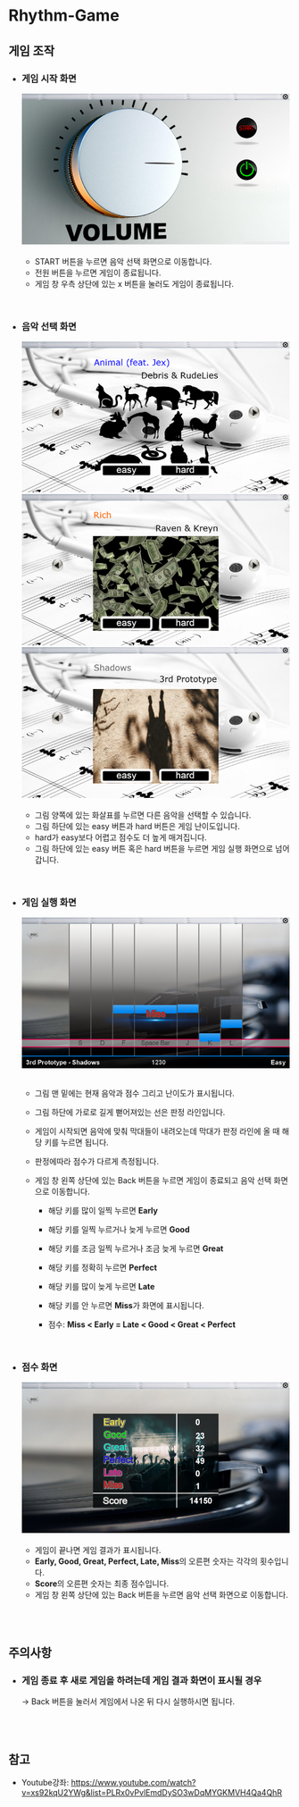 # Rhythm-Game

## 게임 조작
  - ### 게임 시작 화면  
    ![게임 시작 화면](./result_image/step4.png)  
    <br/>
    - START 버튼을 누르면 음악 선택 화면으로 이동합니다.
    - 전원 버튼을 누르면 게임이 종료됩니다.
    - 게임 창 우측 상단에 있는 x 버튼을 눌러도 게임이 종료됩니다.

<br/>

  - ### 음악 선택 화면
    ![음악 선택 화면](./result_image/step7.png)  
    ![음악 선택 화면](./result_image/step7_2.png)  
    ![음악 선택 화면](./result_image/step7_3.png)  
    <br/>
    - 그림 양쪽에 있는 화살표를 누르면 다른 음악을 선택할 수 있습니다.
    - 그림 하단에 있는 easy 버튼과 hard 버튼은 게임 난이도입니다.
    - hard가 easy보다 어렵고 점수도 더 높게 매겨집니다.
    - 그림 하단에 있는 easy 버튼 혹은 hard 버튼을 누르면 게임 실행 화면으로 넘어갑니다.

<br/>

  - ### 게임 실행 화면
    ![게임 실행 화면](./result_image/step16.png)  
    <br/>
    - 그림 맨 밑에는 현재 음악과 점수 그리고 난이도가 표시됩니다.
    - 그림 하단에 가로로 길게 뻗어져있는 선은 판정 라인입니다.
    - 게임이 시작되면 음악에 맞춰 막대들이 내려오는데 막대가 판정 라인에 올 때 해당 키를 누르면 됩니다.
    - 판정에따라 점수가 다르게 측정됩니다.
    - 게임 창 왼쪽 상단에 있는 Back 버튼을 누르면 게임이 종료되고 음악 선택 화면으로 이동합니다.
    
      - 해당 키를 많이 일찍 누르면 **Early**
      - 해당 키를 일찍 누르거나 늦게 누르면 **Good**
      - 해당 키를 조금 일찍 누르거나 조금 늦게 누르면 **Great**
      - 해당 키를 정확히 누르면 **Perfect**
      - 해당 키를 많이 늦게 누르면 **Late**
      - 해당 키를 안 누르면 **Miss**가 화면에 표시됩니다.
    
      - 점수: **Miss < Early = Late < Good < Great < Perfect**

<br/>

  - ### 점수 화면
    ![점수 화면](./result_image/step17.png)  
    <br/>
    - 게임이 끝나면 게임 결과가 표시됩니다.
    - **Early, Good, Great, Perfect, Late, Miss**의 오른편 숫자는 각각의 횟수입니다.
    - **Score**의 오른편 숫자는 최종 점수입니다.
    - 게임 창 왼쪽 상단에 있는 Back 버튼을 누르면 음악 선택 화면으로 이동합니다.

<br/><br/>

## 주의사항
  - ### 게임 종료 후 새로 게임을 하려는데 게임 결과 화면이 표시될 경우
    -> Back 버튼을 눌러서 게임에서 나온 뒤 다시 실행하시면 됩니다.

<br/><br/>

## 참고
  - Youtube강좌: <https://www.youtube.com/watch?v=xs92kqU2YWg&list=PLRx0vPvlEmdDySO3wDqMYGKMVH4Qa4QhR>
